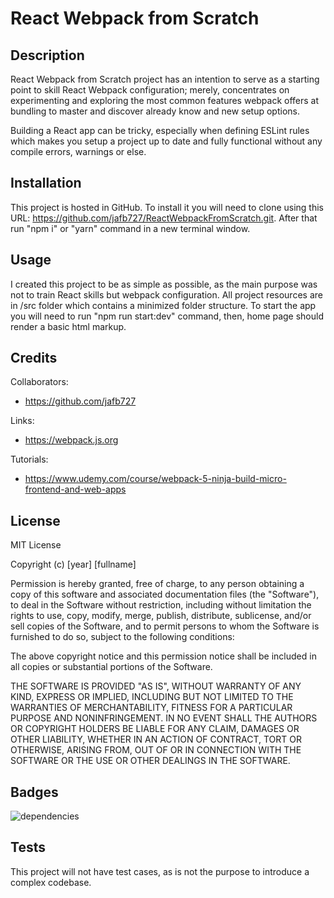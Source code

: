 # React Webpack from Scratch

## Description

React Webpack from Scratch project has an intention to serve as a starting point to skill React Webpack configuration; merely, concentrates on experimenting and exploring the most common features webpack offers at bundling to master and discover already know and new setup options.

Building a React app can be tricky, especially when defining ESLint rules which makes you setup a project up to date and fully functional without any compile errors, warnings or else.

## Installation

This project is hosted in GitHub. To install it you will need to clone using this URL: https://github.com/jafb727/ReactWebpackFromScratch.git. After that run "npm i" or "yarn" command in a new terminal window.

## Usage

I created this project to be as simple as possible, as the main purpose was not to train React skills but webpack configuration. All project resources are in /src folder which contains a minimized folder structure. To start the app you will need to run "npm run start:dev" command, then, home page should render a basic html markup.

## Credits

Collaborators:

-  https://github.com/jafb727

Links:

-  https://webpack.js.org

Tutorials:

-  https://www.udemy.com/course/webpack-5-ninja-build-micro-frontend-and-web-apps

## License

MIT License

Copyright (c) [year] [fullname]

Permission is hereby granted, free of charge, to any person obtaining a copy
of this software and associated documentation files (the "Software"), to deal
in the Software without restriction, including without limitation the rights
to use, copy, modify, merge, publish, distribute, sublicense, and/or sell
copies of the Software, and to permit persons to whom the Software is
furnished to do so, subject to the following conditions:

The above copyright notice and this permission notice shall be included in all
copies or substantial portions of the Software.

THE SOFTWARE IS PROVIDED "AS IS", WITHOUT WARRANTY OF ANY KIND, EXPRESS OR
IMPLIED, INCLUDING BUT NOT LIMITED TO THE WARRANTIES OF MERCHANTABILITY,
FITNESS FOR A PARTICULAR PURPOSE AND NONINFRINGEMENT. IN NO EVENT SHALL THE
AUTHORS OR COPYRIGHT HOLDERS BE LIABLE FOR ANY CLAIM, DAMAGES OR OTHER
LIABILITY, WHETHER IN AN ACTION OF CONTRACT, TORT OR OTHERWISE, ARISING FROM,
OUT OF OR IN CONNECTION WITH THE SOFTWARE OR THE USE OR OTHER DEALINGS IN THE
SOFTWARE.

## Badges

![dependencies](https://img.shields.io/hackage-deps/v/lens)

## Tests

This project will not have test cases, as is not the purpose to introduce a complex codebase.
